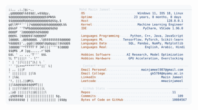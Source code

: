 <picture>
  <source srcset="https://raw.githubusercontent.com/mmazinjameel/mmazinjameel/main/dark_mode.svg?v=1752437459" media="(prefers-color-scheme: dark)">
  <img src="https://raw.githubusercontent.com/mmazinjameel/mmazinjameel/main/light_mode.svg?v=1752437459">
</picture>
